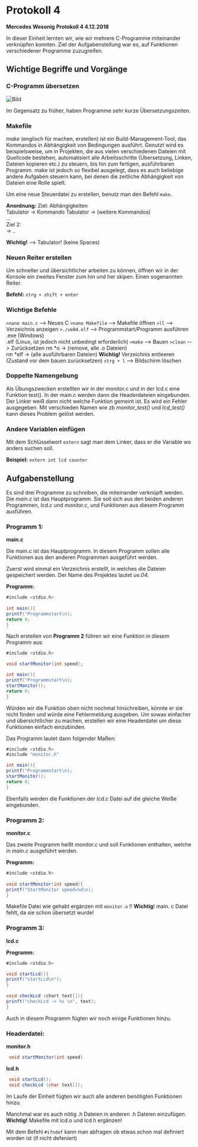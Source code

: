 # Protokoll 4
**Mercedes Wesonig**
**Protokoll 4
4.12.2018**

In dieser Einheit lernten wir, wie wir mehrere C-Programme miteinander verknüpfen konnten. Ziel der Aufgabenstellung war es, auf Funktionen verschiedener Programme zuzugreifen. 

## Wichtige Begriffe und Vorgänge

### C-Programm übersetzen

![Bild](https://www.google.at/search?q=c+programm+%C3%BCbersetzen&rlz=1C1GCEU_deAT819AT820&source=lnms&tbm=isch&sa=X&ved=0ahUKEwiN3q3T75XfAhXNy4UKHeMZBsYQ_AUIDigB&biw=1536&bih=723#imgrc=wfQXmJdVSVsJYM:)

Im Gegensatz zu früher, haben Programme sehr kurze Übersetzungszeiten.

### Makefile
*make* (englisch für machen, erstellen) ist ein Build-Management-Tool, das Kommandos in Abhängigkeit von Bedingungen ausführt.  Genutzt wird es beispielsweise, um in Projekten, die aus vielen verschiedenen Dateien mit Quellcode bestehen, automatisiert alle Arbeitsschritte (Übersetzung, Linken, Dateien kopieren etc.) zu steuern, bis hin zum fertigen, ausführbaren Programm. make ist jedoch so flexibel ausgelegt, dass es auch beliebige andere Aufgaben steuern kann, bei denen die zeitliche Abhängigkeit von Dateien eine Rolle spielt. 

Um eine neue Steuerdatei zu erstellen, benutz man den Befehl ```make```.

**Anordnung:** 
 Ziel: 
 Abhängigkeiten  
 Tabulator -> Kommando
 Tabulator -> (weitere Kommandos)  
 ...  
 Ziel 2:  
 -> ..

**Wichtig!**  --> Tabulator! (keine Spaces) 
### Neuen Reiter erstellen

Um schneller und übersichtlicher arbeiten zu können, öffnen wir in der Konsole ein zweites Fenster zum hin und her skipen. Einen sogenannten Reiter.

**Befehl:**
`strg + shift + enter`
 
### Wichtige Befehle

```>nano main.c```     --> Neues C
```>nano Makefile``` --> Makefile öffnen
```>ll``` --> Verzeichnis anzeigen
```>./ue04.elf``` --> Programmstart/Programm ausführen
.exe (Windows)  
.elf (Linux,  ist jedoch nicht unbedingt erforderlich)
```>make``` --> Bauen
```>clean``` --> Zurücksetzen
rm *o -> (remove, alle .o Dateien)  
rm *elf -> (alle ausführbaren Dateien)
**Wichtig!**  Verzeichnis entleeren (Zustand vor dem bauen zurücksetzen)
```strg + l``` --> Bildschirm löschen

### Doppelte Namengebung
Als Übungszwecken erstellten wir in der monitor.c und in der lcd.c eine Funktion test(). In der main.c werden dann die Headerdateien eingebunden. Der Linker weiß dann nicht welche Funktion gemeint ist. Es wird ein Fehler ausgegeben.
Mit verschieden Namen wie zb *monitor_test()* und *lcd_test()* kann dieses Problem gelöst werden.

### Andere Variablen einfügen
Mit dem Schlüsselwort `extern` sagt man dem Linker, dass er die Variable wo anders suchen soll. 

**Beispiel:**
`extern int lcd counter`
 
## Aufgabenstellung

Es sind drei Programme zu schreiben, die miteinander verknüpft werden. Die *main.c* ist das Hauptprogramm. Sie soll sich aus den beiden anderen Programmen, *lcd.c* und *monitor.c*, und Funktionen aus diesem Programm ausführen.

### Programm 1:
**main.c**

Die main.c ist das Hauptprogramm. In diesem Programm sollen alle Funktionen aus den anderen Programmen ausgeführt werden.

Zuerst wird einmal ein Verzeichnis erstellt, in welches die Dateien gespeichert werden. Der Name des Projektes lautet *ue.04*.

**Programm:**
```java
#include <stdio.h>    
     
int main(){  	    
printf("Programmstart\n);  	    
return 0;    
}
```

Nach erstellen von **Programm 2** führen wir eine Funktion in diesem Programm aus:
```java
#include <stdio.h>    

void startMonitor(int speed);

int main(){  	    
printf("Programmstart\n); 
startMonitor(); 	    
return 0;    
}
```

Würden wir die Funktion oben nicht nochmal hinschreiben, könnte er sie nicht finden und würde eine Fehlermeldung ausgeben.
Um sowas einfacher und übersichtlicher zu machen, erstellen wir eine Headerdatei um diese Funktionen einfach einzubinden. 

Das Programm lautet dann folgender Maßen:
```java
#include <stdio.h>    
#include "monitor.h"

int main(){  	    
printf("Programmstart\n); 
startMonitor(); 	    
return 0;    
}
```
Ebenfalls werden die Funktionen der *lcd.c* Datei auf die gleiche Weiße eingebunden.


### Programm 2:
**monitor.c**

Das zweite Programm heißt *monitor.c* und soll Funktionen enthalten, welche in *main.c* ausgeführt werden.

**Programm:**
```java
#include <stdio.h>    
     
void startMonitor(int speed){  	    
printf("StartMonitor speed=%d\n);  	       
}
```

Makefile Datei wie gehabt ergänzen mit `monitor.o` !!
**Wichtig**!  main. c Datei fehlt, da sie schon übersetzt wurde!

### Programm 3:
**lcd.c**

**Programm:**
```java
#include <stdio.h>

void startLcd(){  	    
printf("startLcd\n");       
} 
      
void checkLcd (chart text[]){  	    
prinft("checkLcd -> %s \n", text);     
}
```
Auch in diesem Programm fügten wir noch einige Funktionen hinzu.

### Headerdatei:
**monitor.h**
```java
 void startMonitor(int speed)
```
**lcd.h**
```java
 void startLcd();    
 void checkLcd (char text[]);
```
Im Laufe der Einheit fügten wir auch alle anderen benötigten Funktionen hinzu.

Manchmal war es auch nötig .h Dateien in anderen .h Dateien einzufügen.
**Wichtig!**  Makefile mit lcd.o und lcd.h ergänzen!

Mit dem Befehl `#ifndef` kann man abfragen ob etwas schon mal definiert worden ist (if nicht defeniert) 
